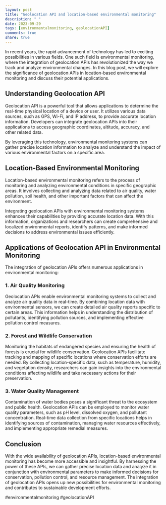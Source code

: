 ```yaml
---
layout: post
title: "Geolocation API and location-based environmental monitoring"
description: " "
date: 2023-09-29
tags: [environmentalmonitoring, geolocationAPI]
comments: true
share: true
---
```


In recent years, the rapid advancement of technology has led to exciting possibilities in various fields. One such field is environmental monitoring, where the integration of geolocation APIs has revolutionized the way we track and analyze environmental changes. In this blog post, we will explore the significance of geolocation APIs in location-based environmental monitoring and discuss their potential applications.

## Understanding Geolocation API

Geolocation API is a powerful tool that allows applications to determine the real-time physical location of a device or user. It utilizes various data sources, such as GPS, Wi-Fi, and IP address, to provide accurate location information. Developers can integrate geolocation APIs into their applications to access geographic coordinates, altitude, accuracy, and other related data.

By leveraging this technology, environmental monitoring systems can gather precise location information to analyze and understand the impact of various environmental factors on a specific area.

## Location-Based Environmental Monitoring

Location-based environmental monitoring refers to the process of monitoring and analyzing environmental conditions in specific geographic areas. It involves collecting and analyzing data related to air quality, water pollution, soil health, and other important factors that can affect the environment.

Integrating geolocation APIs with environmental monitoring systems enhances their capabilities by providing accurate location data. With this information, organizations and researchers can create comprehensive and localized environmental reports, identify patterns, and make informed decisions to address environmental issues efficiently.

## Applications of Geolocation API in Environmental Monitoring

The integration of geolocation APIs offers numerous applications in environmental monitoring:

### 1. Air Quality Monitoring

Geolocation APIs enable environmental monitoring systems to collect and analyze air quality data in real-time. By combining location data with environmental sensors, we can create detailed air quality reports specific to certain areas. This information helps in understanding the distribution of pollutants, identifying pollution sources, and implementing effective pollution control measures.

### 2. Forest and Wildlife Conservation

Monitoring the habitats of endangered species and ensuring the health of forests is crucial for wildlife conservation. Geolocation APIs facilitate tracking and mapping of specific locations where conservation efforts are needed. By collecting location-specific data, such as temperature, humidity, and vegetation density, researchers can gain insights into the environmental conditions affecting wildlife and take necessary actions for their preservation.

### 3. Water Quality Management

Contamination of water bodies poses a significant threat to the ecosystem and public health. Geolocation APIs can be employed to monitor water quality parameters, such as pH level, dissolved oxygen, and pollutant concentration. Real-time data collection from specific locations helps in identifying sources of contamination, managing water resources effectively, and implementing appropriate remedial measures.

## Conclusion

With the wide availability of geolocation APIs, location-based environmental monitoring has become more accessible and insightful. By harnessing the power of these APIs, we can gather precise location data and analyze it in conjunction with environmental parameters to make informed decisions for conservation, pollution control, and resource management. The integration of geolocation APIs opens up new possibilities for environmental monitoring and contributes to sustainable development efforts.

#environmentalmonitoring #geolocationAPI